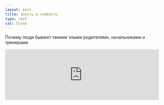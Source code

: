 ```yaml
---
layout: post
title: Злость и слабость
type: cast
cat: Готов
---
```


Почему люди бывают такими злыми родителями, начальниками и тренерами

<iframe width="100%" height="166" scrolling="no" frameborder="no" src="https://w.soundcloud.com/player/?url=https%3A//api.soundcloud.com/tracks/234316546&amp;color=ff5500&amp;auto_play=false&amp;hide_related=false&amp;show_comments=true&amp;show_user=true&amp;show_reposts=false"></iframe>